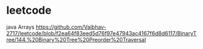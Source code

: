 # leetcode
java
Arrays
https://github.com/Vaibhav-2717/leetcode/blob/f2ea64f83eed5d76f97e47943ac4167f6d8d6117/BinaryTree/144.%20Binary%20Tree%20Preorder%20Traversal
